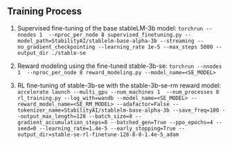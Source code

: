 ## Training Process

1. Supervised fine-tuning of the base stableLM-3b model:
   `torchrun --nnodes 1  --nproc_per_node 8 supervised_finetuning.py --model_path=StabilityAI/stablelm-base-alpha-3b --streaming --no_gradient_checkpointing --learning_rate 1e-5 --max_steps 5000 --output_dir ./stable-se`

2. Reward modeling using the fine-tuned stable-3b-se:
   `torchrun --nnodes 1  --nproc_per_node 8 reward_modeling.py --model_name=<SE_MODEL>`

3. RL fine-tuning of stable-3b-se with the stable-3b-se-rm reward model:
   `accelerate launch --multi_gpu --num_machines 1  --num_processes 8 rl_training.py --log_with=wandb --model_name=<SE_MODEL> --reward_model_name=<SE_RM_MODEL> --adafactor=False --tokenizer_name=StabilityAI/stablelm-base-alpha-3b --save_freq=100 --output_max_length=128 --batch_size=8 --gradient_accumulation_steps=8 --batched_gen=True --ppo_epochs=4 --seed=0 --learning_rate=1.4e-5 --early_stopping=True --output_dir=stable-se-rl-finetune-128-8-8-1.4e-5_adam`
